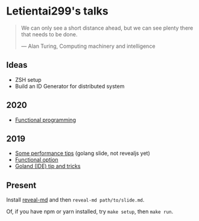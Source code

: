 # Letientai299's talks

<!-- slide -->

> We can only see a short distance ahead, but we can see plenty there that
> needs to be done.
>
> ― Alan Turing, Computing machinery and intelligence

<!-- slide -->

## Ideas

- ZSH setup
- Build an ID Generator for distributed system

<!-- slide -->

## 2020

- [Functional programming](./2020/functional-programming-go/readme.md)

<!-- slide -->

## 2019

- [Some performance tips](2019/some-perf-tips/some-perf-tips.slide) (golang slide, not revealjs yet)
- [Functional option](2019/functional-option/readme.md)
- [Goland (IDE) tip and tricks](./2019/jetbrains-tips/readme.md)
<!-- slide -->

## Present

Install [reveal-md](https://github.com/webpro/reveal-md)
and then `reveal-md path/to/slide.md`.

Of, if you have npm or yarn installed, try `make setup`, then `make run`.
